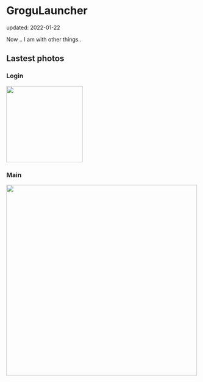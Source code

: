 # GroguLauncher
updated: 2022-01-22

Now .. I am with other things..

## Lastest photos
### Login

<img height="200" src="https://user-images.githubusercontent.com/45554623/149741557-07b5ef63-e2eb-4413-b73d-870b6155d94a.png">

### Main

<img width="500" src="https://user-images.githubusercontent.com/45554623/150108146-37d5ed61-8949-4d97-9415-a8f5a68edac9.png"/>
